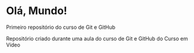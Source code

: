 # Olá, Mundo!
 Primeiro repositório do curso de Git e GitHub

 Repositório criado durante uma aula do curso de Git e GitHub do
 Curso em Vídeo
